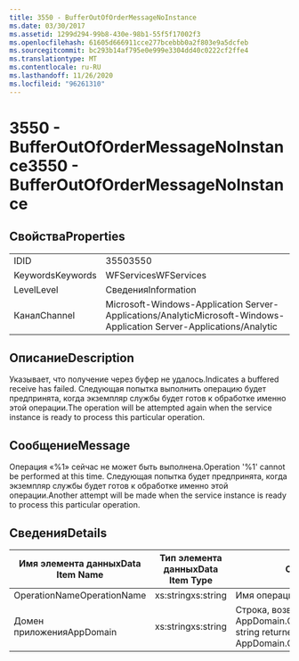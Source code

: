 ```yaml
---
title: 3550 - BufferOutOfOrderMessageNoInstance
ms.date: 03/30/2017
ms.assetid: 1299d294-99b8-430e-98b1-55f5f17002f3
ms.openlocfilehash: 61605d666911cce277bcebbb0a2f803e9a5dcfeb
ms.sourcegitcommit: bc293b14af795e0e999e3304dd40c0222cf2ffe4
ms.translationtype: MT
ms.contentlocale: ru-RU
ms.lasthandoff: 11/26/2020
ms.locfileid: "96261310"
---
```

# <a name="3550---bufferoutofordermessagenoinstance"></a><span data-ttu-id="363b8-102">3550 - BufferOutOfOrderMessageNoInstance</span><span class="sxs-lookup"><span data-stu-id="363b8-102">3550 - BufferOutOfOrderMessageNoInstance</span></span>

## <a name="properties"></a><span data-ttu-id="363b8-103">Свойства</span><span class="sxs-lookup"><span data-stu-id="363b8-103">Properties</span></span>  
  
|||  
|-|-|  
|<span data-ttu-id="363b8-104">ID</span><span class="sxs-lookup"><span data-stu-id="363b8-104">ID</span></span>|<span data-ttu-id="363b8-105">3550</span><span class="sxs-lookup"><span data-stu-id="363b8-105">3550</span></span>|  
|<span data-ttu-id="363b8-106">Keywords</span><span class="sxs-lookup"><span data-stu-id="363b8-106">Keywords</span></span>|<span data-ttu-id="363b8-107">WFServices</span><span class="sxs-lookup"><span data-stu-id="363b8-107">WFServices</span></span>|  
|<span data-ttu-id="363b8-108">Level</span><span class="sxs-lookup"><span data-stu-id="363b8-108">Level</span></span>|<span data-ttu-id="363b8-109">Сведения</span><span class="sxs-lookup"><span data-stu-id="363b8-109">Information</span></span>|  
|<span data-ttu-id="363b8-110">Канал</span><span class="sxs-lookup"><span data-stu-id="363b8-110">Channel</span></span>|<span data-ttu-id="363b8-111">Microsoft-Windows-Application Server-Applications/Analytic</span><span class="sxs-lookup"><span data-stu-id="363b8-111">Microsoft-Windows-Application Server-Applications/Analytic</span></span>|  
  
## <a name="description"></a><span data-ttu-id="363b8-112">Описание</span><span class="sxs-lookup"><span data-stu-id="363b8-112">Description</span></span>  

 <span data-ttu-id="363b8-113">Указывает, что получение через буфер не удалось.</span><span class="sxs-lookup"><span data-stu-id="363b8-113">Indicates a buffered receive has failed.</span></span> <span data-ttu-id="363b8-114">Следующая попытка выполнить операцию будет предпринята, когда экземпляр службы будет готов к обработке именно этой операции.</span><span class="sxs-lookup"><span data-stu-id="363b8-114">The operation will be attempted again when the service instance is ready to process this particular operation.</span></span>  
  
## <a name="message"></a><span data-ttu-id="363b8-115">Сообщение</span><span class="sxs-lookup"><span data-stu-id="363b8-115">Message</span></span>  

 <span data-ttu-id="363b8-116">Операция «%1» сейчас не может быть выполнена.</span><span class="sxs-lookup"><span data-stu-id="363b8-116">Operation '%1' cannot be performed at this time.</span></span> <span data-ttu-id="363b8-117">Следующая попытка будет предпринята, когда экземпляр службы будет готов к обработке именно этой операции.</span><span class="sxs-lookup"><span data-stu-id="363b8-117">Another attempt will be made when the service instance is ready to process this particular operation.</span></span>  
  
## <a name="details"></a><span data-ttu-id="363b8-118">Сведения</span><span class="sxs-lookup"><span data-stu-id="363b8-118">Details</span></span>  
  
|<span data-ttu-id="363b8-119">Имя элемента данных</span><span class="sxs-lookup"><span data-stu-id="363b8-119">Data Item Name</span></span>|<span data-ttu-id="363b8-120">Тип элемента данных</span><span class="sxs-lookup"><span data-stu-id="363b8-120">Data Item Type</span></span>|<span data-ttu-id="363b8-121">Описание</span><span class="sxs-lookup"><span data-stu-id="363b8-121">Description</span></span>|  
|--------------------|--------------------|-----------------|  
|<span data-ttu-id="363b8-122">OperationName</span><span class="sxs-lookup"><span data-stu-id="363b8-122">OperationName</span></span>|<span data-ttu-id="363b8-123">xs:string</span><span class="sxs-lookup"><span data-stu-id="363b8-123">xs:string</span></span>|<span data-ttu-id="363b8-124">Имя операции.</span><span class="sxs-lookup"><span data-stu-id="363b8-124">The name of the operation.</span></span>|  
|<span data-ttu-id="363b8-125">Домен приложения</span><span class="sxs-lookup"><span data-stu-id="363b8-125">AppDomain</span></span>|<span data-ttu-id="363b8-126">xs:string</span><span class="sxs-lookup"><span data-stu-id="363b8-126">xs:string</span></span>|<span data-ttu-id="363b8-127">Строка, возвращаемая AppDomain.CurrentDomain.FriendlyName.</span><span class="sxs-lookup"><span data-stu-id="363b8-127">The string returned by AppDomain.CurrentDomain.FriendlyName.</span></span>|
